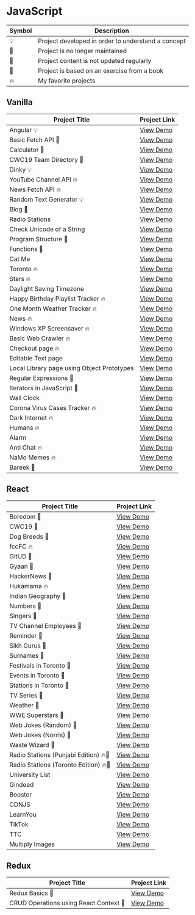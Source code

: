 # JavaScript

| Symbol | Description                                        |
| ------ | -------------------------------------------------- |
| 💡     | Project developed in order to understand a concept |
| 📕     | Project is no longer maintained                    |
| 👶     | Project content is not updated regularly           |
| 📝     | Project is based on an exercise from a book        |
| 🔥     | My favorite projects                               |

## Vanilla

| Project Title                              | Project Link                                                             |
| ------------------------------------------ | ------------------------------------------------------------------------ |
| Angular 💡                                 | [View Demo](https://crudinangularjs.netlify.app)                         |
| Basic Fetch API 📕                         | [View Demo](https://tpkahlon.github.io/javascript/basic-fetch-api)       |
| Calculator 📕                              | [View Demo](https://tpkahlon.github.io/javascript/calculator)            |
| CWC19 Team Directory 📕                    | [View Demo](https://cwctd.netlify.app)                                   |
| Dinky 💡                                   | [View Demo](https://tpkahlon.github.io/javascript/dinky)                 |
| YouTube Channel API 🔥                     | [View Demo](https://jaanmahal.netlify.app)                               |
| News Fetch API 🔥                          | [View Demo](https://tpkahlon.github.io/javascript/news-fetch-api)        |
| Random Text Generator 💡                   | [View Demo](https://tpkahlon.github.io/javascript/random-text-generator) |
| Blog 👶                                    | [View Demo](https://satrangi.netlify.app)                                |
| Radio Stations                             | [View Demo](https://tpkahlon.github.io/javascript/radio-app)             |
| Check Unicode of a String                  | [View Demo](https://tpkahlon.github.io/javascript/check-unicode)         |
| Program Structure 📝                       | [View Demo](https://tpkahlon.github.io/javascript/program-structure)     |
| Functions 📝                               | [View Demo](https://tpkahlon.github.io/javascript/functions)             |
| Cat Me                                     | [View Demo](https://tpkahlon.github.io/javascript/cat-gallery)           |
| Toronto 🔥                                 | [View Demo](https://tpkahlon.github.io/javascript/toronto)               |
| Stars 🔥                                   | [View Demo](https://tpkahlon.github.io/javascript/stars)                 |
| Daylight Saving Timezone                   | [View Demo](https://tpkahlon.github.io/javascript/1)                     |
| Happy Birthday Playlist Tracker 🔥         | [View Demo](https://hbdsongs.netlify.app)                                |
| One Month Weather Tracker 🔥               | [View Demo](https://tpkahlon.github.io/javascript/3)                     |
| News 🔥                                    | [View Demo](https://tpkahlon.github.io/javascript/21)                    |
| Windows XP Screensaver 🔥                  | [View Demo](https://tpkahlon.github.io/javascript/15)                    |
| Basic Web Crawler 🔥                       | [View Demo](https://tpkahlon.github.io/javascript/16)                    |
| Checkout page 🔥                           | [View Demo](https://tpkahlon.github.io/javascript/17)                    |
| Editable Text page                         | [View Demo](https://tpkahlon.github.io/javascript/18)                    |
| Local Library page using Object Prototypes | [View Demo](https://tpkahlon.github.io/javascript/19)                    |
| Regular Expressions 📝                     | [View Demo](https://tpkahlon.github.io/javascript/22)                    |
| Iterators in JavaScript 📝                 | [View Demo](https://tpkahlon.github.io/javascript/24)                    |
| Wall Clock                                 | [View Demo](https://tpkahlon.github.io/javascript/25)                    |
| Corona Virus Cases Tracker 🔥              | [View Demo](https://tpkahlon.github.io/javascript/29)                    |
| Dark Internet 🔥                           | [View Demo](https://tpkahlon.github.io/javascript/26)                    |
| Humans 🔥                                  | [View Demo](https://tpkahlon.github.io/javascript/27A)                   |
| Alarm                                      | [View Demo](https://tpkahlon.github.io/javascript/23)                    |
| Anti Chat 🔥                               | [View Demo](https://tpkahlon.github.io/javascript/30)                    |
| NaMo Memes 🔥                              | [View Demo](https://tpkahlon.github.io/javascript/31)                    |
| Bareek 📝                                  | [View Demo](https://bareek.netlify.app)                                  |

## React

| Project Title                         | Project Link                                        |
| ------------------------------------- | --------------------------------------------------- |
| Boredom 📕                            | [View Demo](https://boredom.netlify.app)            |
| CWC19 📕                              | [View Demo](https://crudwithcwc19.netlify.app)      |
| Dog Breeds 📕                         | [View Demo](https://breedsofdogs.netlify.app)       |
| fccFC 🔥                              | [View Demo](https://fccfc.netlify.app)              |
| GitUD 📕                              | [View Demo](https://gitud.netlify.app)              |
| Gyaan 📕                              | [View Demo](https://gyaan.netlify.app)              |
| HackerNews 📕                         | [View Demo](https://top10hackernews.netlify.app)    |
| Hukamama 🔥                           | [View Demo](https://hukamnama.netlify.app/)         |
| Indian Geography 📕                   | [View Demo](https://indiangeography.netlify.app)    |
| Numbers 📕                            | [View Demo](https://numbersapi.netlify.app)         |
| Singers 📕                            | [View Demo](https://punjabitopten.netlify.app)      |
| TV Channel Employees 📕               | [View Demo](https://crudwithemployees.netlify.app)  |
| Reminder 📕                           | [View Demo](https://myreminders.netlify.app)        |
| Sikh Gurus 📕                         | [View Demo](https://sikhism.netlify.app)            |
| Surnames 📕                           | [View Demo](https://surnames.netlify.app)           |
| Festivals in Toronto 📕               | [View Demo](https://festivalsto.netlify.app)        |
| Events in Toronto 📕                  | [View Demo](https://eventsto.netlify.app)           |
| Stations in Toronto 📕                | [View Demo](https://stationsto.netlify.app)         |
| TV Series 📕                          | [View Demo](https://tvshowsapi.netlify.app/)        |
| Weather 📕                            | [View Demo](https://monthlyweather.netlify.app)     |
| WWE Superstars 📕                     | [View Demo](https://wwestars.netlify.app)           |
| Web Jokes (Random) 📕                 | [View Demo](https://morejokes.netlify.app)          |
| Web Jokes (Norris) 📕                 | [View Demo](https://jokesbychucknorris.netlify.app) |
| Waste Wizard 📕                       | [View Demo](https://wasteto.netlify.app)            |
| Radio Stations (Punjabi Edition) 🔥📕 | [View Demo](https://japji.netlify.app)              |
| Radio Stations (Toronto Edition) 🔥📕 | [View Demo](https://radioto.netlify.app)            |
| University List                       | [View Demo](https://universities.netlify.app)       |
| Gindeed                               | [View Demo](https://gindeed.netlify.app)            |
| Booster                               | [View Demo](https://boostmeup.netlify.app)          |
| CDNJS                                 | [View Demo](https://jscdn.netlify.app)              |
| LearnYou                              | [View Demo](https://learnyou.netlify.app)           |
| TikTok                                | [View Demo](https://tiktoks.netlify.app)            |
| TTC                                   | [View Demo](https://ttcinc.netlify.app)             |
| Multiply Images                       | [View Demo](https://multiply-images.netlify.app)    |

## Redux

| Project Title                          | Project Link                                             |
| -------------------------------------- | -------------------------------------------------------- |
| Redux Basics 📝                        | [View Demo](https://tpkahlon.github.io/javascript/redux) |
| CRUD Operations using React Context 📝 | [View Demo](https://react-context-crud.netlify.app)      |
